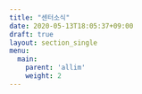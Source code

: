 ```yaml
---
title: "센터소식"
date: 2020-05-13T18:05:37+09:00
draft: true
layout: section_single
menu:
  main:
    parent: 'allim'
    weight: 2
---
```


